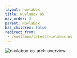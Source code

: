 ```yaml
---
layout: nuvlabox
title: NuvlaBox OS
nav_order: 3
parent: NuvlaBox
has_children: false
redirect_from:
 - /nuvlabox/latest/nuvlabox-os
---
```


![nuvlabox-os-arch-overview](/assets/img/nuvlabox-os-arch-overview.png)
